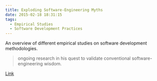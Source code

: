 ```yaml
---
title: Exploding Software-Engineering Myths
date: 2015-02-18 18:31:15
tags:
  - Empirical Studies
  - Software Development Practices
---
```

An overview of different empirical studies on software development methodologies.

> ongoing research in his quest to validate conventional software-engineering wisdom.

[Link](http://research.microsoft.com/apps/mobile/news.aspx?post=/en-us/news/features/nagappan-100609.aspx)